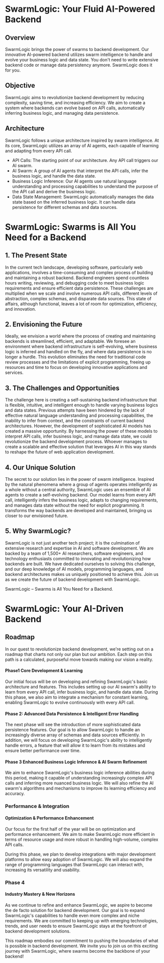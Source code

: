 # SwarmLogic: Your Fluid AI-Powered Backend 

## Overview

SwarmLogic brings the power of swarms to backend development. Our innovative AI-powered backend utilizes swarm intelligence to handle and evolve your business logic and data state. You don't need to write extensive backend code or manage data persistency anymore. SwarmLogic does it for you.

## Objective

SwarmLogic aims to revolutionize backend development by reducing complexity, saving time, and increasing efficiency. We aim to create a system where backends can evolve based on API calls, automatically inferring business logic, and managing data persistence.

## Architecture

SwarmLogic follows a unique architecture inspired by swarm intelligence. At its core, SwarmLogic utilizes an array of AI agents, each capable of learning and adapting from every API call.

* API Calls: The starting point of our architecture. Any API call triggers our AI swarm.
* AI Swarm: A group of AI agents that interpret the API calls, infer the business logic, and handle the data state.
* Business Logic Inference: Our AI agents use natural language understanding and processing capabilities to understand the purpose of the API call and derive the business logic.
* Data State Management: SwarmLogic automatically manages the data state based on the inferred business logic. It can handle data persistence for different schemas and data sources.


# SwarmLogic: Swarms is All You Need for a Backend

## 1. The Present State

In the current tech landscape, developing software, particularly web applications, involves a time-consuming and complex process of building and maintaining a robust backend. Backend engineers spend countless hours writing, reviewing, and debugging code to meet business logic requirements and ensure efficient data persistence. These challenges are multiplied when we scale and involve numerous API calls, different levels of abstraction, complex schemas, and disparate data sources. This state of affairs, although functional, leaves a lot of room for optimization, efficiency, and innovation.

## 2. Envisioning the Future 

Ideally, we envision a world where the process of creating and maintaining backends is streamlined, efficient, and adaptable. We foresee an environment where backend infrastructure is self-evolving, where business logic is inferred and handled on the fly, and where data persistence is no longer a hurdle. This evolution eliminates the need for traditional code review processes and the limitations of explicit programming, freeing up resources and time to focus on developing innovative applications and services.

## 3. The Challenges and Opportunities

The challenge here is creating a self-sustaining backend infrastructure that is flexible, intuitive, and intelligent enough to handle varying business logics and data states. Previous attempts have been hindered by the lack of effective natural language understanding and processing capabilities, the inability to infer from context, and the constraints of current backend architectures. However, the development of sophisticated AI models has created a massive opportunity. By harnessing the power of these models to interpret API calls, infer business logic, and manage data state, we could revolutionize the backend development process. Whoever manages to create a scalable and effective solution that leverages AI in this way stands to reshape the future of web application development.

## 4. Our Unique Solution

The secret to our solution lies in the power of swarm intelligence. Inspired by the natural phenomena where a group of agents operates intelligently as a whole without a central authority, SwarmLogic uses an ensemble of AI agents to create a self-evolving backend. Our model learns from every API call, intelligently infers the business logic, adapts to changing requirements, and manages data state without the need for explicit programming. It transforms the way backends are developed and maintained, bringing us closer to our envisioned future.

## 5. Why SwarmLogic?

SwarmLogic is not just another tech project; it is the culmination of extensive research and expertise in AI and software development. We are backed by a team of 1,500+ AI researchers, software engineers, and technology enthusiasts committed to innovating and revolutionizing how backends are built. We have dedicated ourselves to solving this challenge, and our deep knowledge of AI models, programming languages, and backend architectures makes us uniquely positioned to achieve this. Join us as we create the future of backend development with SwarmLogic.

SwarmLogic – Swarms is All You Need for a Backend.


# SwarmLogic: Your AI-Driven Backend

## Roadmap

In our quest to revolutionize backend development, we're setting out on a roadmap that charts not only our plan but our ambition. Each step on this path is a calculated, purposeful move towards making our vision a reality.


#### Phase1 Core Development & Learning

Our initial focus will be on developing and refining SwarmLogic's basic architecture and features. This includes setting up our AI swarm's ability to learn from every API call, infer business logic, and handle data state. During this phase, we also aim to integrate a mechanism for constant learning, enabling SwarmLogic to evolve continuously with every API call.
 

#### Phase 2: Advanced Data Persistence & Intelligent Error Handling

The next phase will see the introduction of more sophisticated data persistence features. Our goal is to allow SwarmLogic to handle an increasingly diverse array of schemas and data sources efficiently. In addition, we will focus on developing SwarmLogic's ability to intelligently handle errors, a feature that will allow it to learn from its mistakes and ensure better performance over time.

#### Phase 3 Enhanced Business Logic Inference & AI Swarm Refinement

We aim to enhance SwarmLogic's business logic inference abilities during this period, making it capable of understanding increasingly complex API calls and inferring more nuanced business logic. We will also refine the AI swarm's algorithms and mechanisms to improve its learning efficiency and accuracy.

### Performance & Integration

#### Optimization & Performance Enhancement

Our focus for the first half of the year will be on optimization and performance enhancement. We aim to make SwarmLogic more efficient in terms of resource usage and more robust in handling high-volume, complex API calls.

During this phase, we plan to develop integrations with major development platforms to allow easy adoption of SwarmLogic. We will also expand the range of programming languages that SwarmLogic can interact with, increasing its versatility and usability.

### Phase 4

#### Industry Mastery & New Horizons

As we continue to refine and enhance SwarmLogic, we aspire to become the de facto solution for backend development. Our goal is to expand SwarmLogic's capabilities to handle even more complex and niche requirements. We are committed to keeping up with emerging technologies, trends, and user needs to ensure SwarmLogic stays at the forefront of backend development solutions.

This roadmap embodies our commitment to pushing the boundaries of what is possible in backend development. We invite you to join us on this exciting journey with SwarmLogic, where swarms become the backbone of your backend!
